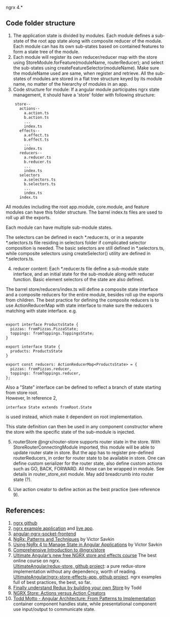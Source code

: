 ngrx 4.*

## Code folder structure
1. The application state is divided by modules. Each module defines a sub-state of the root app state along with composite reducer of the module. Each module can has its own sub-states based on contained features to form a state tree of the module.
2. Each module will register its own reducer/reducer map with the store using StoreModule.forFeature(moduleName, routerReducer); and select the sub-states using createFeatureSelector(moduleName). Make sure the moduleName used are same, when register and retrieve. 
All the sub-states of modules are stored in a flat tree structure keyed by its module name, no matter of the hierarchy of modules in an app.
3. Code structure for module:
If a angular module participates ngrx state management, it should have a 'store' folder with following structure:
```
    store--
      actions--
        a.action.ts
        b.action.ts
        ...
        index.ts
      effects--
        a.effect.ts
        b.effect.ts
        ...
        index.ts
      reducers--
        a.reducer.ts
        b.reducer.ts
        ...
        index.ts
      selectors
        a.selectors.ts
        b.selectors.ts
        ...
        index.ts
      index.ts

```
All modules including the root app.module, core.module, and feature modules can have this folder structure. The barrel index.ts files are used to roll up all the exports.  

Each module can have multiple sub-module states.   

The selectors can be defined in each *.reducer.ts, or in a separate *.selectors.ts file residing in selectors folder if complicated selector composition is needed. The basic selectors are still defined in *.selectors.ts, while composite selectors using createSelector() utility are defined in *.selectors.ts.

4. reducer content:
Each *.reducer.ts file define a sub-module state interface, and an initial state for the sub-module along with reducer function.  Basic element selectors of the state are also defined.

The barrel store/reducers/index.ts will define a composite state interface and a composite reducers for the entire module, besides roll up the exports from children. The best practice for defining the composite reducers is to use ActionReducerMap with state interface to make sure the reducers matching with state interface. e.g.
```

export interface ProductsState {
  pizzas: fromPizzas.PizzaState;
  toppings: fromToppings.ToppingsState;
}

export interface State {
  products: ProductsState
}

export const reducers: ActionReducerMap<ProductsState> = {
  pizzas: fromPizzas.reducer,
  toppings: fromToppings.reducer,
};

```
Also a "State" interface can be defined to reflect a branch of state starting from store root.   
However, In reference 2, 
```
interface State extends fromRoot.State 

```
is used instead, which make it dependent on root implementation.

This state definition can then be used in any component constructor where the store with the specific state of the sub-module is injected.

5. routerStore
@ngrx/router-store supports router state in the store. With StoreRouterConnectingModule imported, this module will be able to update router state in store. But the app has to register pre-defined routerReducers, in order for router state to be available in store. One can define custom serializer for the router state, also define custom actions such as GO, BACK, FORWARD. All those can be wrapped in module. See details in router_store_ext module.
May add breadcrumb into router state (?).

6. Use action creator to define action as the best practice (see reference 9).

## **References**:
1. [ngrx github](https://github.com/ngrx/platform)
2. [ngrx example application](https://github.com/ngrx/platform/blob/master/example-app/README.md) and [live app](https://ngrx.github.io/platform/example-app/#/login).
3. [angular-ngrx-socket-frontend](https://github.com/avatsaev/angular-ngrx-socket-frontend)
4. [NgRx: Patterns and Techniques](https://blog.nrwl.io/ngrx-patterns-and-techniques-f46126e2b1e5) by Victor Savkin
5. [Using NgRx 4 to Manage State in Angular Applications](https://blog.nrwl.io/using-ngrx-4-to-manage-state-in-angular-applications-64e7a1f84b7b) by Victor Savkin
6. [Comprehensive Introduction to @ngrx/store](https://gist.github.com/btroncone/a6e4347326749f938510)
7. [Ultimate Angular’s new free NGRX store and effects course](https://ultimateangular.com/ngrx-store-effects?utm) The best online course on ngrx.  
[UltimateAngular/redux-store, github project](https://github.com/UltimateAngular/redux-store/tree/05-actions-action-creators): a pure redux-store implementation without any dependency, worth of reading.
[UltimateAngular/ngrx-store-effects-app, github project](https://github.com/UltimateAngular/ngrx-store-effects-app/tree/27-testing-effects). ngrx examples full of best practices, the best, so far.
8. [Finally understand Redux by building your own Store](https://toddmotto.com/redux-typescript-store) by Todd
9. [NGRX Store: Actions versus Action Creators](https://toddmotto.com/ngrx-store-actions-versus-action-creators)
10. [Todd Motto - Angular Architecture: From Patterns to Implementation](https://www.youtube.com/watch?v=vGKRKDPGUSs) container component handles state, while presentational component use input/output to communicate state.